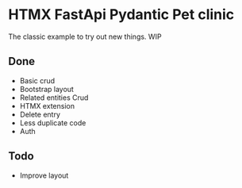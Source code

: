 ﻿# HTMX FastApi Pydantic Pet clinic

The classic example to try out new things. WIP

## Done

* Basic crud
* Bootstrap layout
* Related entities Crud
* HTMX extension
* Delete entry
* Less duplicate code
* Auth

## Todo


* Improve layout
